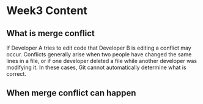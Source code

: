 # Week3 Content

## What is merge conflict

If Developer A tries to edit code that Developer B is editing a conflict may occur.
Conflicts generally arise when two people have changed the same lines in a file, or if one developer deleted a file while another developer was modifying it. In these cases, Git cannot automatically determine what is correct.

## When merge conflict can happen

### 
